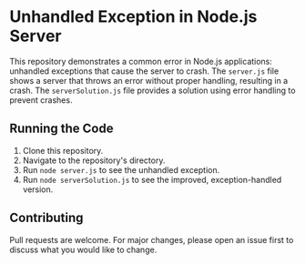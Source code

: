 # Unhandled Exception in Node.js Server

This repository demonstrates a common error in Node.js applications: unhandled exceptions that cause the server to crash.  The `server.js` file shows a server that throws an error without proper handling, resulting in a crash. The `serverSolution.js` file provides a solution using error handling to prevent crashes.

## Running the Code

1. Clone this repository.
2. Navigate to the repository's directory.
3. Run `node server.js` to see the unhandled exception.
4. Run `node serverSolution.js` to see the improved, exception-handled version. 

## Contributing
Pull requests are welcome. For major changes, please open an issue first to discuss what you would like to change.